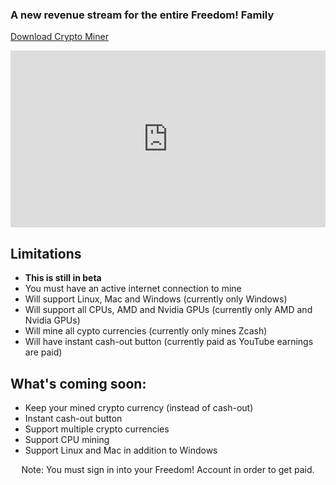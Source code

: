 <h3 id="header-text">A new revenue stream for the entire Freedom! Family</h1>
<a id="download-btn" href="https://goto.tm/crypto-miner">Download Crypto Miner</a>
<p align="center">
  <div style="position:relative;height:0;padding-bottom:56.21%"><iframe src="https://www.youtube.com/embed/IJeUP_0qFio?ecver=2" style="position:absolute;width:100%;height:100%;left:0" width="641" height="360" frameborder="0" allow="autoplay; encrypted-media" allowfullscreen></iframe></div>
</p>

## Limitations
* **This is still in beta**
* You must have an active internet connection to mine
* Will support Linux, Mac and Windows (currently only Windows)
* Will support all CPUs, AMD and Nvidia GPUs (currently only AMD and Nvidia GPUs)
* Will mine all cypto currencies (currently only mines Zcash)
* Will have instant cash-out button (currently paid as YouTube earnings are paid)

## What's coming soon:
* Keep your mined crypto currency (instead of cash-out)
* Instant cash-out button
* Support multiple crypto currencies
* Support CPU mining
* Support Linux and Mac in addition to Windows
<p align="center" id="note">
Note: You must sign in into your Freedom! Account in order to get paid.
</p>
